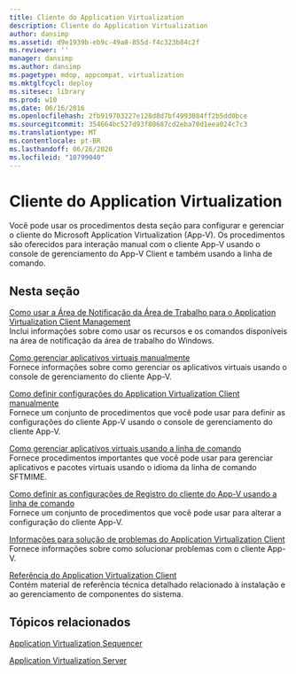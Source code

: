 ```yaml
---
title: Cliente do Application Virtualization
description: Cliente do Application Virtualization
author: dansimp
ms.assetid: d9e1939b-eb9c-49a0-855d-f4c323b84c2f
ms.reviewer: ''
manager: dansimp
ms.author: dansimp
ms.pagetype: mdop, appcompat, virtualization
ms.mktglfcycl: deploy
ms.sitesec: library
ms.prod: w10
ms.date: 06/16/2016
ms.openlocfilehash: 2fb919703227e128d8d7bf4993084ff2b5dd0bce
ms.sourcegitcommit: 354664bc527d93f80687cd2eba70d1eea024c7c3
ms.translationtype: MT
ms.contentlocale: pt-BR
ms.lasthandoff: 06/26/2020
ms.locfileid: "10799040"
---
```

# Cliente do Application Virtualization


Você pode usar os procedimentos desta seção para configurar e gerenciar o cliente do Microsoft Application Virtualization (App-V). Os procedimentos são oferecidos para interação manual com o cliente App-V usando o console de gerenciamento do App-V Client e também usando a linha de comando.

## Nesta seção


<a href="" id="how-to-use-the-desktop-notification-area-for-application-virtualization-client-management"></a>[Como usar a Área de Notificação da Área de Trabalho para o Application Virtualization Client Management](how-to-use-the-desktop-notification-area-for-application-virtualization-client-management.md)  
Inclui informações sobre como usar os recursos e os comandos disponíveis na área de notificação da área de trabalho do Windows.

<a href="" id="how-to-manage-virtual-applications-manually"></a>[Como gerenciar aplicativos virtuais manualmente](how-to-manage-virtual-applications-manually.md)  
Fornece informações sobre como gerenciar os aplicativos virtuais usando o console de gerenciamento do cliente App-V.

<a href="" id="how-to-configure-the-application-virtualization-client-settings-manually"></a>[Como definir configurações do Application Virtualization Client manualmente](how-to-configure-the-application-virtualization-client-settings-manually.md)  
Fornece um conjunto de procedimentos que você pode usar para definir as configurações do cliente App-V usando o console de gerenciamento do cliente App-V.

<a href="" id="how-to-manage-virtual-applications-by-using-the-command-line"></a>[Como gerenciar aplicativos virtuais usando a linha de comando](how-to-manage-virtual-applications-by-using-the-command-line.md)  
Fornece procedimentos importantes que você pode usar para gerenciar aplicativos e pacotes virtuais usando o idioma da linha de comando SFTMIME.

<a href="" id="how-to-configure-the-app-v-client-registry-settings-by-using-the-command-line"></a>[Como definir as configurações de Registro do cliente do App-V usando a linha de comando](how-to-configure-the-app-v-client-registry-settings-by-using-the-command-line.md)  
Fornece um conjunto de procedimentos que você pode usar para alterar a configuração do cliente App-V.

<a href="" id="troubleshooting-information-for-the-application-virtualization-client"></a>[Informações para solução de problemas do Application Virtualization Client](troubleshooting-information-for-the-application-virtualization-client.md)  
Fornece informações sobre como solucionar problemas com o cliente App-V.

<a href="" id="application-virtualization-client-reference"></a>[Referência do Application Virtualization Client](application-virtualization-client-reference.md)  
Contém material de referência técnica detalhado relacionado à instalação e ao gerenciamento de componentes do sistema.

## Tópicos relacionados


[Application Virtualization Sequencer](application-virtualization-sequencer.md)

[Application Virtualization Server](application-virtualization-server.md)

 

 





